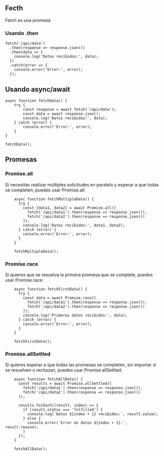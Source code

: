 ## Fecth
Fetch es una promesa
### Usando .then

    fetch('/api/data')
      .then(response => response.json())
      .then(data => {
        console.log('Datos recibidos:', data);
      })
      .catch(error => {
        console.error('Error:', error);
      });
  

  ## Usando async/await

    async function fetchData() {
        try {
            const response = await fetch('/api/data');
            const data = await response.json();
            console.log('Datos recibidos:', data);
        } catch (error) {
            console.error('Error:', error);
        }
    }
    
    fetchData();

## Promesas
### Promise.all

Si necesitas realizar múltiples solicitudes en paralelo y esperar a que todas se completen, puedes usar Promise.all:


        async function fetchMultipleData() {
          try {
            const [data1, data2] = await Promise.all([
              fetch('/api/data1').then(response => response.json()),
              fetch('/api/data2').then(response => response.json())
            ]);
            console.log('Datos recibidos:', data1, data2);
          } catch (error) {
            console.error('Error:', error);
          }
        }
        
        fetchMultipleData();

### Promise.race

Si quieres que se resuelva la primera promesa que se complete, puedes usar Promise.race:

        async function fetchFirstData() {
          try {
            const data = await Promise.race([
              fetch('/api/data1').then(response => response.json()),
              fetch('/api/data2').then(response => response.json())
            ]);
            console.log('Primeros datos recibidos:', data);
          } catch (error) {
            console.error('Error:', error);
          }
        }
        
        fetchFirstData();
        
### Promise.allSettled

Si quieres esperar a que todas las promesas se completen, sin importar si se resuelven o rechazan, puedes usar Promise.allSettled:

        async function fetchAllData() {
          const results = await Promise.allSettled([
            fetch('/api/data1').then(response => response.json()),
            fetch('/api/data2').then(response => response.json())
          ]);
        
          results.forEach((result, index) => {
            if (result.status === 'fulfilled') {
              console.log(`Datos ${index + 1} recibidos:`, result.value);
            } else {
              console.error(`Error en datos ${index + 1}:`, result.reason);
            }
          });
        }
        
        fetchAllData();



